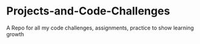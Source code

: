 # Projects-and-Code-Challenges
A Repo for all my code challenges, assignments, practice to show learning growth
